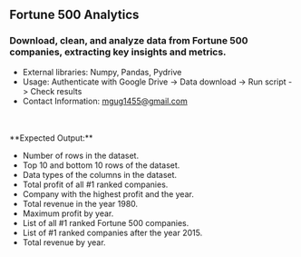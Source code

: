 ## Fortune 500 Analytics

### Download, clean, and analyze data from Fortune 500 companies, extracting key insights and metrics.

- External libraries: Numpy, Pandas, Pydrive
- Usage: Authenticate with Google Drive -> Data download -> Run script -> Check results
- Contact Information: [mgug1455@gmail.com](mailto:mgug1455@gmail.com)
<br>
<br>
**Expected Output:**

  - Number of rows in the dataset.
  - Top 10 and bottom 10 rows of the dataset.
  - Data types of the columns in the dataset.
  - Total profit of all #1 ranked companies.
  - Company with the highest profit and the year.
  - Total revenue in the year 1980.
  - Maximum profit by year.
  - List of all #1 ranked Fortune 500 companies.
  - List of #1 ranked companies after the year 2015.
  - Total revenue by year.

